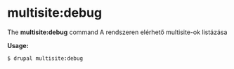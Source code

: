 # multisite:debug
The **multisite:debug** command A rendszeren elérhető multisite-ok listázása

**Usage:**
```
$ drupal multisite:debug 
```
